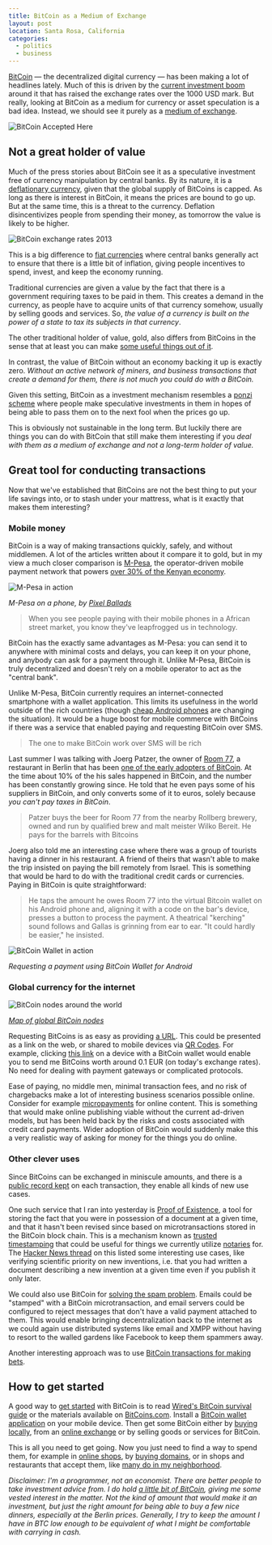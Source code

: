 ```yaml
---
title: BitCoin as a Medium of Exchange
layout: post
location: Santa Rosa, California
categories:
  - politics
  - business
---
```

[BitCoin](http://www.bitcoins.com/) &mdash; the decentralized digital currency &mdash; has been making a lot of headlines lately. Much of this is driven by the [current investment boom](http://www.economist.com/news/leaders/21590901-it-looks-overvalued-even-if-digital-currency-crashes-others-will-follow-bitcoin) around it that has raised the exchange rates over the 1000 USD mark. But really, looking at BitCoin as a medium for currency or asset speculation is a bad idea. Instead, we should see it purely as a [medium of exchange](http://en.wikipedia.org/wiki/Medium_of_exchange).

![BitCoin Accepted Here](/files/bitcoin-accepted-here-small.png)

## Not a great holder of value

Much of the press stories about BitCoin see it as a speculative investment free of currency manipulation by central banks. By its nature, it is a [deflationary currency](https://en.bitcoin.it/wiki/Deflationary_spiral), given that the global supply of BitCoins is capped. As long as there is interest in BitCoin, it means the prices are bound to go up. But at the same time, this is a threat to the currency. Deflation disincentivizes people from spending their money, as tomorrow the value is likely to be higher.

![BitCoin exchange rates 2013](/files/bitcoin-chart-2013-11-small.png)

This is a big difference to [fiat currencies](http://en.wikipedia.org/wiki/Fiat_money) where central banks generally act to ensure that there is a little bit of inflation, giving people incentives to spend, invest, and keep the economy running.

Traditional currencies are given a value by the fact that there is a government requiring taxes to be paid in them. This creates a demand in the currency, as people have to acquire units of that currency somehow, usually by selling goods and services. So, *the value of a currency is built on the power of a state to tax its subjects in that currency*.

The other traditional holder of value, gold, also differs from BitCoins in the sense that at least you can make [some useful things out of it](http://en.wikipedia.org/wiki/Gold#Applications).

In contrast, the value of BitCoin without an economy backing it up is exactly zero. *Without an active network of miners, and business transactions that create a demand for them, there is not much you could do with a BitCoin.*

Given this setting, BitCoin as a investment mechanism resembles a [ponzi scheme](http://en.wikipedia.org/wiki/Ponzi_scheme) where people make speculative investments in them in hopes of being able to pass them on to the next fool when the prices go up.

This is obviously not sustainable in the long term. But luckily there are things you can do with BitCoin that still make them interesting if you *deal with them as a medium of exchange and not a long-term holder of value.*

## Great tool for conducting transactions

Now that we've established that BitCoins are not the best thing to put your life savings into, or to stash under your mattress, what is it exactly that makes them interesting?

### Mobile money


BitCoin is a way of making transactions quickly, safely, and without middlemen. A lot of the articles written about it compare it to gold, but in my view a much closer comparison is [M-Pesa](http://en.wikipedia.org/wiki/M-Pesa), the operator-driven mobile payment network that powers [over 30% of the Kenyan economy](http://qz.com/57504/31-of-kenyas-gdp-is-spent-through-mobile-phones/).

![M-Pesa in action](/files/m-pesa-cell-phone.jpg)

*M-Pesa on a phone, by [Pixel Ballads](http://pixelballads.wordpress.com/2012/01/14/mobile-technology-and-the-unbanked-m-pesa-part-3/)*

> When you see people paying with their mobile phones in a African street market, you know they've leapfrogged us in technology.

BitCoin has the exactly same advantages as M-Pesa: you can send it to anywhere with minimal costs and delays, you can keep it on your phone, and anybody can ask for a payment through it. Unlike M-Pesa, BitCoin is truly decentralized and doesn't rely on a mobile operator to act as the "central bank". 

Unlike M-Pesa, BitCoin currently requires an internet-connected smartphone with a wallet application. This limits its usefulness in the world outside of the rich countries (though [cheap Android phones](http://techcrunch.com/2012/12/10/50-android-smartphones-are-disrupting-africa-much-faster-than-you-think-says-wikipedias-jimmy-wales/) are changing the situation). It would be a huge boost for mobile commerce with BitCoins if there was a service that enabled paying and requesting BitCoin over SMS.

> The one to make BitCoin work over SMS will be rich

Last summer I was talking with Joerg Patzer, the owner of [Room 77](http://www.room77.de/), a restaurant in Berlin that has been [one of the early adopters of BitCoin](http://www.theguardian.com/technology/2013/apr/26/bitcoins-gain-currency-in-berlin). At the time about 10% of the his sales happened in BitCoin, and the number has been constantly growing since. He told that he even pays some of his suppliers in BitCoin, and only converts some of it to euros, solely because *you can't pay taxes in BitCoin*.

> Patzer buys the beer for Room 77 from the nearby Rollberg brewery, owned and run by qualified brew and malt meister Wilko Bereit. He pays for the barrels with Bitcoins

Joerg also told me an interesting case where there was a group of tourists having a dinner in his restaurant. A friend of theirs that wasn't able to make the trip insisted on paying the bill remotely from Israel. This is something that would be hard to do with the traditional credit cards or currencies. Paying in BitCoin is quite straightforward:

> He taps the amount he owes Room 77 into the virtual Bitcoin wallet on his Android phone and, aligning it with a code on the bar's device, presses a button to process the payment. A theatrical "kerching" sound follows and Gallas is grinning from ear to ear. "It could hardly be easier," he insisted.

![BitCoin Wallet in action](/files/bitcoin-wallet-small.png)

*Requesting a payment using BitCoin Wallet for Android*

### Global currency for the internet

![BitCoin nodes around the world](/files/bitcoin-nodes-globe-small.png)

*[Map of global BitCoin nodes](https://blockchain.info/nodes-globe)*

Requesting BitCoins is as easy as providing [a URL](https://en.bitcoin.it/wiki/URI_Scheme). This could be presented as a link on the web, or shared to mobile devices via [QR Codes](http://en.wikipedia.org/wiki/QR_code). For example, clicking [this link](bitcoin:1L1imk8ehERDQSjDYUQ3v7gsstXJxTkr8m?amount=0.0001&label=Bergie) on a device with a BitCoin wallet would enable you to send me BitCoins worth around 0.1 EUR (on today's exchange rates). No need for dealing with payment gateways or complicated protocols.

Ease of paying, no middle men, minimal transaction fees, and no risk of chargebacks make a lot of interesting business scenarios possible online. Consider for example [micropayments](http://en.wikipedia.org/wiki/Micropayment) for online content. This is something that would make online publishing viable without the current ad-driven models, but has been held back by the risks and costs associated with credit card payments. Wider adoption of BitCoin would suddenly make this a very realistic way of asking for money for the things you do online.

### Other clever uses

Since BitCoins can be exchanged in miniscule amounts, and there is a [public record kept](https://blockchain.info/) on each transaction, they enable all kinds of new use cases.

One such service that I ran into yesterday is [Proof of Existence](http://www.proofofexistence.com/), a tool for storing the fact that you were in possession of a document at a given time, and that it hasn't been revised since based on microtransactions stored in the BitCoin block chain. This is a mechanism known as [trusted timestamping](http://en.wikipedia.org/wiki/Trusted_timestamping) that could be useful for things we currently utilize [notaries](http://en.wikipedia.org/wiki/Notary) for. The [Hacker News thread](https://news.ycombinator.com/item?id=6809929) on this listed some interesting use cases, like verifying scientific priority on new inventions, i.e. that you had written a document describing a new invention at a given time even if you publish it only later.

We could also use BitCoin for [solving the spam problem](http://en.wikipedia.org/wiki/Cost-based_anti-spam_systems). Emails could be "stamped" with a BitCoin microtransaction, and email servers could be configured to reject messages that don't have a valid payment attached to them. This would enable bringing decentralization back to the internet as we could again use distributed systems like email and XMPP without having to resort to the walled gardens like Facebook to keep them spammers away.

Another interesting approach was to use [BitCoin transactions for making bets](https://en.bitcoin.it/wiki/SatoshiDice).

## How to get started

A good way to [get started](http://www.bitcoins.com/getting-started) with BitCoin is to read [Wired's BitCoin survival guide](http://www.wired.com/wiredenterprise/2013/11/bitcoin-survival-guide/) or the materials available on [BitCoins.com](http://www.bitcoins.com/). Install a [BitCoin wallet application](http://www.bitcoins.com/directory) on your mobile device. Then get some BitCoin either by [buying locally](https://localbitcoins.com/), from an [online exchange](http://www.bitcoins.com/directory#exchanges) or by selling goods or services for BitCoin.

This is all you need to get going. Now you just need to find a way to spend them, for example in [online shops](http://www.shopify.com/blog/10446157-shopify-merchants-can-now-accept-bitcoin), by [buying domains](https://www.namecheap.com/support/payment-options/bitcoin.aspx), or in shops and restaurants that accept them, like [many do in my neighborhood](http://bitcoinkiez.de/).

*Disclaimer: I'm a programmer, not an economist. There are better people to take investment advice from. I do hold [a little bit of BitCoin](https://blockchain.info/address/1L1imk8ehERDQSjDYUQ3v7gsstXJxTkr8m), giving me some vested interest in the matter. Not the kind of amount that would make it an investment, but just the right amount for being able to buy a few nice dinners, especially at the Berlin prices. Generally, I try to keep the amount I have in BTC low enough to be equivalent of what I might be comfortable with carrying in cash.*
